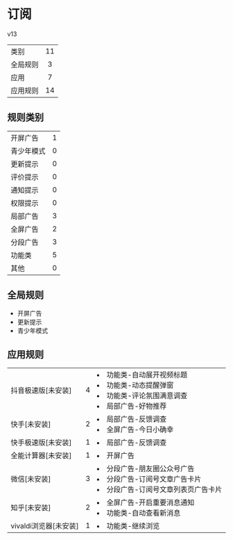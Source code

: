 # 订阅

v13

|||
| - |:-:|
|类别|11|
|全局规则|3|
|应用|7|
|应用规则|14|

## 规则类别

|||
| - |:-:|
|开屏广告|1|
|青少年模式|0|
|更新提示|0|
|评价提示|0|
|通知提示|0|
|权限提示|0|
|局部广告|3|
|全屏广告|2|
|分段广告|3|
|功能类|5|
|其他|0|

## 全局规则

- 开屏广告
- 更新提示
- 青少年模式

## 应用规则

||||
| - |:-:|-|
|抖音极速版[未安装]|4|<li>功能类-自动展开视频标题<li>功能类-动态提醒弹窗<li>功能类-评论氛围满意调查<li>局部广告-好物推荐|
|快手[未安装]|2|<li>局部广告-反馈调查<li>全屏广告-今日小确幸|
|快手极速版[未安装]|1|<li>局部广告-反馈调查|
|全能计算器[未安装]|1|<li>开屏广告|
|微信[未安装]|3|<li>分段广告-朋友圈公众号广告<li>分段广告-订阅号文章广告卡片<li>分段广告-订阅号文章列表页广告卡片|
|知乎[未安装]|2|<li>全屏广告-开启重要消息通知<li>功能类-自动查看新消息|
|vivaldi浏览器[未安装]|1|<li>功能类-继续浏览|
